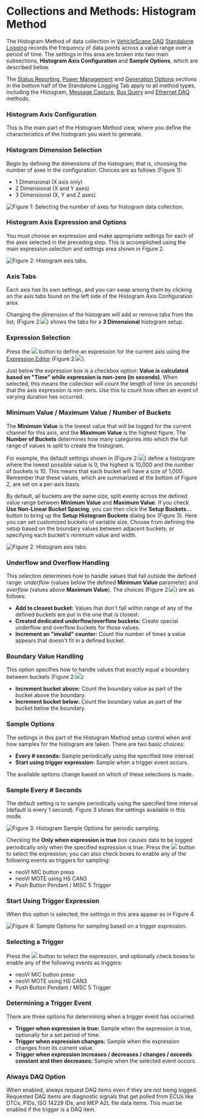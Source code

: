 # Collections and Methods: Histogram Method

The Histogram Method of data collection in [VehicleScape DAQ](../../) [Standalone Logging](../) records the frequency of data points across a value range over a period of time. The settings in this area are broken into two main subsections, **Histogram Axis Configuration** and **Sample Options**, which are described below.

The [Status Reporting](../standalone-logging-status-reporting.md), [Power Management](../standalone-logging-power-management.md) and [Generation Options](../standalone-logging-generation-options.md) sections in the bottom half of the Standalone Logging Tab apply to all method types, including the Histogram, [Message Capture](collections-and-methods-message-capture-method/), [Bus Query](collections-and-methods-bus-query-method.md) and [Ethernet DAQ](collections-and-methods-ethernet-daq-method.md) methods.

### Histogram Axis Configuration

This is the main part of the Histogram Method view, where you define the characteristics of the histogram you want to generate.

### Histogram Dimension Selection

Begin by defining the dimensions of the histogram; that is, choosing the number of axes in the configuration. Choices are as follows (Figure 1):

* 1 Dimensional (X axis only)
* 2 Dimensional (X and Y axes)
* 3 Dimensional (X, Y and Z axes)

![Figure 1: Selecting the number of axes for histogram data collection.](../../../../../.gitbook/assets/spyvssalhistogram\_axes.gif)

### Histogram Axis Expression and Options

You must choose an expression and make appropriate settings for each of the axes selected in the preceding step. This is accomplished using the main expression selection and settings area shown in Figure 2.

![Figure 2: Histogram axis tabs.](../../../../../.gitbook/assets/spyvssalhistogram\_axis\_settings.gif)

### Axis Tabs

Each axis has its own settings, and you can swap among them by clicking on the axis tabs found on the left side of the Histogram Axis Configuration area.

Changing the dimension of the histogram will add or remove tabs from the list; (Figure 2:![](https://cdn.intrepidcs.net/support/VehicleSpy/assets/smOne.gif)) shows the tabs for a **3 Dimensional** histogram setup.

### Expression Selection

Press the ![](https://cdn.intrepidcs.net/support/VehicleSpy/assets/Functionbutton.gif) button to define an expression for the current axis using the [Expression Editor](../../../../../shared-features-in-vehicle-spy/shared-features-expression-builder.md) (Figure 2:![](https://cdn.intrepidcs.net/support/VehicleSpy/assets/smTwo.gif)).

Just below the expression box is a checkbox option: **Value is calculated based on "Time" while expression is non-zero (in seconds)**. When selected, this means the collection will count the length of time (in seconds) that the axis expression is non-zero. Use this to count how often an event of varying duration has occurred.

### Minimum Value / Maximum Value / Number of Buckets

The **Minimum Value** is the lowest value that will be logged for the current channel for this axis, and the **Maximum Value** is the highest figure. The **Number of Buckets** determines how many categories into which the full range of values is split to create the histogram.

For example, the default settings shown in (Figure 2:![](https://cdn.intrepidcs.net/support/VehicleSpy/assets/smThree.gif)) define a histogram where the lowest possible value is 0, the highest is 10,000 and the number of buckets is 10. This means that each bucket will have a size of 1,000. Remember that these values, which are summarized at the bottom of Figure 2, are set on a per-axis basis.

By default, all buckets are the same size, split evenly across the defined value range between **Minimum Value** and **Maximum Value**. If you check **Use Non-Linear Bucket Spacing**, you can then click the **Setup Buckets...** button to bring up the **Setup Histogram Buckets** dialog box (Figure 3). Here you can set customized buckets of variable size. Choose from defining the setup based on the boundary values between adjacent buckets, or specifying each bucket's minimum value and width.

![Figure 2: Histogram axis tabs.](../../../../../.gitbook/assets/spyvssalhistogram\_setup\_histogram\_buckets.gif)

### Underflow and Overflow Handling

This selection determines how to handle values that fall outside the defined range: _underflow_ (values below the defined **Minimum Value** parameter) and _overflow_ (values above **Maximum Value**). The choices (Figure 2:![](https://cdn.intrepidcs.net/support/VehicleSpy/assets/smFour.gif)) are as follows:

* **Add to closest bucket:** Values that don't fall within range of any of the defined buckets are put in the one that is closest.
* **Created dedicated underflow/overflow buckets:** Create special underflow and overflow buckets for those values.
* **Increment an "invalid" counter:** Count the number of times a value appears that doesn't fit in a defined bucket.

### Boundary Value Handling

This option specifies how to handle values that exactly equal a boundary between buckets (Figure 2:![](https://cdn.intrepidcs.net/support/VehicleSpy/assets/smFive.gif)):

* **Increment bucket above:** Count the boundary value as part of the bucket above the boundary.
* **Increment bucket below:** Count the boundary value as part of the bucket below the boundary.

### Sample Options

The settings in this part of the Histogram Method setup control when and how samples for the histogram are taken. There are two basic choices:

* **Every # seconds:** Sample periodically using the specified time interval.
* **Start using trigger expression:** Sample when a trigger event occurs.

The available options change based on which of these selections is made.

### Sample Every # Seconds

The default setting is to sample periodically using the specified time interval (default is every 1 second). Figure 3 shows the settings available in this mode.

![Figure 3: Histogram Sample Options for periodic sampling.](../../../../../.gitbook/assets/spyvssalhistogram\_setup\_histogram\_sample\_periodic.gif)

Checking the **Only when expression is true** box causes data to be logged periodically only when the specified expression is true. Press the ![](https://cdn.intrepidcs.net/support/VehicleSpy/assets/Functionbutton.gif) button to select the expression; you can also check boxes to enable any of the following events as triggers for sampling:

* neoVI MIC button press
* neoVI MOTE using HS CAN3
* Push Button Pendant / MISC 5 Trigger

### Start Using Trigger Expression

When this option is selected, the settings in this area appear as in Figure 4.

![Figure 4: Sample Options for sampling based on a trigger expression.](../../../../../.gitbook/assets/spyvssalhistogram\_setup\_histogram\_sample\_expression.gif)

### Selecting a Trigger

Press the ![](https://cdn.intrepidcs.net/support/VehicleSpy/assets/Functionbutton.gif) button to select the expression, and optionally check boxes to enable any of the following events as triggers:

* neoVI MIC button press
* neoVI MOTE using HS CAN3
* Push Button Pendant / MISC 5 Trigger

### Determining a Trigger Event

There are three options for determining when a trigger event has occurred:

* **Trigger when expression is true:** Sample when the expression is true, optionally for a set period of time.
* **Trigger when expression changes:** Sample when the expression changes from its current value.
* **Trigger when expression increases / decreases / changes / exceeds constant and then decreases:** Sample when the selected event occurs.

### Always DAQ Option

When enabled, always request DAQ items even if they are not being logged. Requested DAQ items are diagnostic signals that get polled from ECUs like DTCs, PIDs, ISO 14229 IDs, and MEP A2L file data items. This must be enabled if the trigger is a DAQ item.
